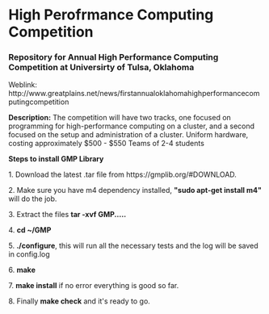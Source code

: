 <H1> High Perofrmance Computing Competition </H1>
<H3> Repository for Annual High Performance Computing Competition at Universirty of Tulsa, Oklahoma </H3>
Weblink: http://www.greatplains.net/news/firstannualoklahomahighperformancecomputingcompetition

<b>Description:</b> The competition will have two tracks, one focused on programming for high-performance computing on a cluster, and a second focused on the setup and administration of a cluster.
Uniform hardware, costing approximately $500 - $550
Teams of 2-4 students


<b> Steps to install GMP Library </b>
<p>1. Download the latest .tar file from https://gmplib.org/#DOWNLOAD.</p>
<p>2. Make sure you have m4 dependency installed, <b>"sudo apt-get install m4"</b> will do the job.</p>
<p>3. Extract the files <b>tar -xvf GMP.....</b></p>
<p>4. <b>cd ~/GMP</b></p>
<p>5. <b>./configure</b>, this will run all the necessary tests and the log will be saved in config.log</p>
</p>6. <b>make</b></p>
</p>7. <b>make install</b> if no error everything is good so far.</p>
<p>8. Finally <b>make check</b> and it's ready to go.</p>
